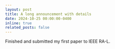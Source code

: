```yaml
---
layout: post
title: A long announcement with details
date: 2024-10-25 00:00:00-0400
inline: true
related_posts: false
---
```


Finished and submitted my first paper to IEEE RA-L.
